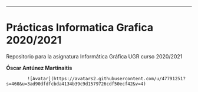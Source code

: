 ---
# Prácticas Informatica Grafica 2020/2021
Repositorio para la asignatura Informática Gráfica UGR curso 2020/2021

**Óscar Antúnez Martinaitis**


			![Avatar](https://avatars2.githubusercontent.com/u/47791251?s=460&u=3ad90dfdfcbda4134b39c9d1579726cdf50ecf42&v=4)
